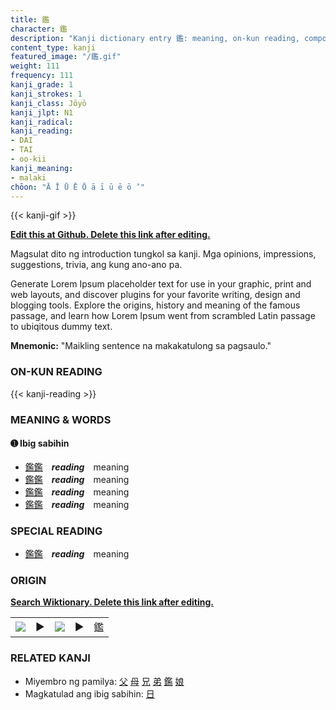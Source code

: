 ```yaml
---
title: 鑑
character: 鑑
description: "Kanji dictionary entry 鑑: meaning, on-kun reading, compounds, origin, related kanji"
content_type: kanji
featured_image: "/鑑.gif"
weight: 111
frequency: 111
kanji_grade: 1
kanji_strokes: 1
kanji_class: Jōyō
kanji_jlpt: N1
kanji_radical: 
kanji_reading: 
- DAI
- TAI
- oo-kii
kanji_meaning:
- malaki
chōon: "Ā Ī Ū Ē Ō ā ī ū ē ō ’"
---
```

[//]: # (Don't edit the line below. Kanji animated GIF code is automatically generated.)
{{< kanji-gif >}}

[//]: # (Edit below this line.)

**[Edit this at Github. Delete this link after editing.](https://github.com/tim0g/tim/tree/main/content/kanji/鑑/index.md)**

Magsulat dito ng introduction tungkol sa kanji. Mga opinions, impressions, suggestions, trivia, ang kung ano-ano pa.

Generate Lorem Ipsum placeholder text for use in your graphic, print and web layouts, and discover plugins for your favorite writing, design and blogging tools. Explore the origins, history and meaning of the famous passage, and learn how Lorem Ipsum went from scrambled Latin passage to ubiqitous dummy text.
 
**Mnemonic:** "Maikling sentence na makakatulong sa pagsaulo."

### ON-KUN READING

[//]: # (Don't edit the line below. ON-KUN READING code is automatically generated.)
{{< kanji-reading >}}

### MEANING & WORDS

#### ➊ **Ibig sabihin**
  - [鑑](../鑑)[鑑](../鑑)　***reading***　meaning
  - [鑑](../鑑)[鑑](../鑑)　***reading***　meaning
  - [鑑](../鑑)[鑑](../鑑)　***reading***　meaning
  - [鑑](../鑑)[鑑](../鑑)　***reading***　meaning

### SPECIAL READING
  - [鑑](../鑑)[鑑](../鑑)　***reading***　meaning

### ORIGIN

**[Search Wiktionary. Delete this link after editing.](https://wiktionary.org/wiki/鑑)**
<table class="kanji-table"><tr><td>
<img src="60px-鑑-bronze.svg.png">
</td><td>▶</td><td>
<img src="60px-鑑-oracle.svg.png">
</td><td>▶</td>
<td class="kanji-origin">鑑</td>
</tr></table>

### RELATED KANJI
- Miyembro ng pamilya: [父](../父) [母](../母) [兄](../兄) [弟](../弟) [鑑](../鑑) [娘](../娘)
- Magkatulad ang ibig sabihin: [日](../日)
